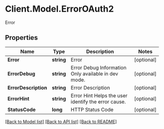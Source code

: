 # Client.Model.ErrorOAuth2
Error

## Properties

Name | Type | Description | Notes
------------ | ------------- | ------------- | -------------
**Error** | **string** | Error | [optional] 
**ErrorDebug** | **string** | Error Debug Information  Only available in dev mode. | [optional] 
**ErrorDescription** | **string** | Error Description | [optional] 
**ErrorHint** | **string** | Error Hint  Helps the user identify the error cause. | [optional] 
**StatusCode** | **long** | HTTP Status Code | [optional] 

[[Back to Model list]](../README.md#documentation-for-models) [[Back to API list]](../README.md#documentation-for-api-endpoints) [[Back to README]](../README.md)

